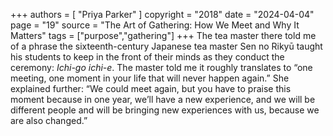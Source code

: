 +++
authors = [
  "Priya Parker"
]
copyright = "2018"
date = "2024-04-04"
page = "19"
source = "The Art of Gathering: How We Meet and Why It Matters"
tags = ["purpose","gathering"]
+++
The tea master there told me of a phrase the sixteenth-century Japanese tea master Sen no Rikyū taught his students to keep in the front of their minds as they conduct the ceremony: _Ichi-go ichi-e_. The master told me it roughly translates to “one meeting, one moment in your life that will never happen again.” She explained further: “We could meet again, but you have to praise this moment because in one year, we’ll have a new experience, and we will be different people and will be bringing new experiences with us, because we are also changed.”
